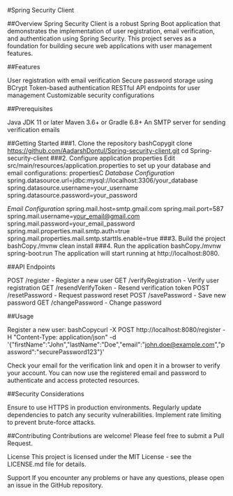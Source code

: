 #Spring Security Client

##Overview
Spring Security Client is a robust Spring Boot application that demonstrates the implementation of user registration, email verification, and authentication using Spring Security. This project serves as a foundation for building secure web applications with user management features.

##Features

User registration with email verification
Secure password storage using BCrypt
Token-based authentication
RESTful API endpoints for user management
Customizable security configurations

##Prerequisites

Java JDK 11 or later
Maven 3.6+ or Gradle 6.8+
An SMTP server for sending verification emails

##Getting Started
###1. Clone the repository
bashCopygit clone https://github.com/AadarshDontul/Spring-security-client.git
cd Spring-security-client
###2. Configure application properties
Edit src/main/resources/application.properties to set up your database and email configurations:
propertiesC
*Database Configuration*
spring.datasource.url=jdbc:mysql://localhost:3306/your_database
spring.datasource.username=your_username
spring.datasource.password=your_password

*Email Configuration*
spring.mail.host=smtp.gmail.com
spring.mail.port=587
spring.mail.username=your_email@gmail.com
spring.mail.password=your_email_password
spring.mail.properties.mail.smtp.auth=true
spring.mail.properties.mail.smtp.starttls.enable=true
###3. Build the project
bashCopy./mvnw clean install
###4. Run the application
bashCopy./mvnw spring-boot:run
The application will start running at http://localhost:8080.

##API Endpoints

POST /register - Register a new user
GET /verifyRegistration - Verify user registration
GET /resendVerifyToken - Resend verification token
POST /resetPassword - Request password reset
POST /savePassword - Save new password
GET /changePassword - Change password

##Usage

Register a new user:
bashCopycurl -X POST http://localhost:8080/register -H "Content-Type: application/json" -d '{"firstName":"John","lastName":"Doe","email":"john.doe@example.com","password":"securePassword123"}'

Check your email for the verification link and open it in a browser to verify your account.
You can now use the registered email and password to authenticate and access protected resources.

##Security Considerations

Ensure to use HTTPS in production environments.
Regularly update dependencies to patch any security vulnerabilities.
Implement rate limiting to prevent brute-force attacks.

##Contributing
Contributions are welcome! Please feel free to submit a Pull Request.

License
This project is licensed under the MIT License - see the LICENSE.md file for details.

Support
If you encounter any problems or have any questions, please open an issue in the GitHub repository.
